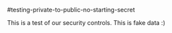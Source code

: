 #testing-private-to-public-no-starting-secret

This is a test of our security controls. This is fake data :)

